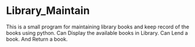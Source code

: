 # Library_Maintain
This is a small program for maintaining library books and keep record of the books using python.
Can Display the available books in Library.
Can Lend a book.
And Return a book.
